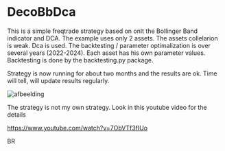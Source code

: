 # DecoBbDca
This is a simple freqtrade strategy based on onlt the Bollinger Band indicator and DCA.
The example uses only 2 assets. The assets collelarion is weak.
Dca is used.
The backtesting / parameter optimalization is over several years (2022-2024).
Each asset has his own parameter values.
Backtesting is done by the backtesting.py package.

Strategy is now running for about two months and the results are ok.
Time will tell, will update results regularly.

![afbeelding](https://github.com/user-attachments/assets/f622d202-e6c8-4d7c-b7e1-e6fde0f566a7)

The strategy is not my own strategy.
Look in this youtube video for the details

https://www.youtube.com/watch?v=7ObVTf3fIUo


BR
